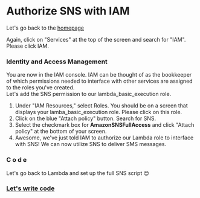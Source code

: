 # Authorize SNS with IAM
<p>
Let's go back to the <a href="http://aws.amazon.com">homepage</a>
</p>

<p>
Again, click on "Services" at the top of the screen and search for "IAM".
<br>Please click IAM.
</p>

### Identity and Access Management

<p>
You are now in the IAM console. IAM can be thought of as the bookkeeper of which permissions needed to interface with other services are assigned to the roles you've created.
<br>Let's add the SNS permission to our lambda_basic_execution role.
</p>

<ol>
<li>Under "IAM Resources," select Roles. You should be on a screen that displays your lamba_basic_execution role. Please click on this role.</li>
<li>Click on the blue "Attach policy" button. Search for SNS.</li>
<li>Select the checkmark box for <b>AmazonSNSFullAccess</b> and click "Attach policy" at the bottom of your screen.</li>
<li>Awesome, we've just told IAM to authorize our Lambda role to interface with SNS! We can now utilize SNS to deliver SMS messages.</li>
</ol>

### C o d e

<p>
  Let's go back to Lambda and set up the full SNS script 😍
</p>

### <a href="https://github.com/mrvivacious/AWS_Lambda_and_SNS/blob/master/page4.md">Let's write code</a>
